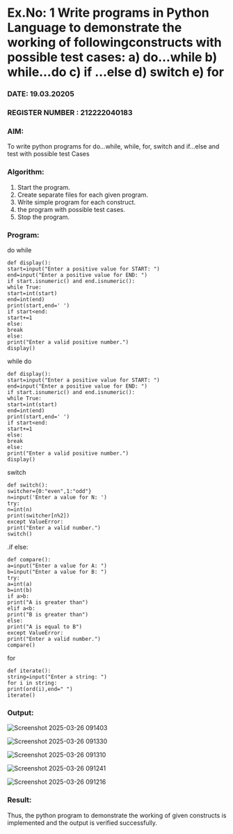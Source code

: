 # Ex.No: 1 Write programs in Python Language to demonstrate the working of followingconstructs with possible test cases: a) do…while b) while…do c) if …else d) switch e) for 

### DATE: 19.03.20205                                                                         
### REGISTER NUMBER : 212222040183

### AIM:  
To write python programs for do…while, while, for, switch and if…else and test with possible test 
Cases 

### Algorithm:
1. Start the program.
2. Create separate files for each given program.
3. Write simple program for each construct.
4.  the program with possible test cases.
5. Stop the program.
### Program:
do while
```
def display():
start=input("Enter a positive value for START: ")
end=input("Enter a positive value for END: ")
if start.isnumeric() and end.isnumeric():
while True:
start=int(start)
end=int(end)
print(start,end=' ')
if start<end:
start+=1
else:
break
else:
print("Enter a valid positive number.")
display()
```
while do
```
def display():
start=input("Enter a positive value for START: ")
end=input("Enter a positive value for END: ")
if start.isnumeric() and end.isnumeric():
while True:
start=int(start)
end=int(end)
print(start,end=' ')
if start<end:
start+=1
else:
break
else:
print("Enter a valid positive number.")
display()
```
switch
```
def switch():
switcher={0:"even",1:"odd"}
n=input('Enter a value for N: ')
try:
n=int(n)
print(switcher[n%2])
except ValueError:
print("Enter a valid number.")
switch()
```
.if else:
```
def compare():
a=input("Enter a value for A: ")
b=input("Enter a value for B: ")
try:
a=int(a)
b=int(b)
if a>b:
print("A is greater than")
elif a<b:
print("B is greater than")
else:
print("A is equal to B")
except ValueError:
print("Enter a valid number.")
compare()
```
for
```
def iterate():
string=input("Enter a string: ")
for i in string:
print(ord(i),end=" ")
iterate()
```














### Output:



![Screenshot 2025-03-26 091403](https://github.com/user-attachments/assets/ca5c5432-7362-4f5d-8802-4890900d0a10)

![Screenshot 2025-03-26 091330](https://github.com/user-attachments/assets/e7de07a3-6fa6-4283-89cf-6b290819785e)

![Screenshot 2025-03-26 091310](https://github.com/user-attachments/assets/94255f9f-6c9e-4bee-918c-e1bacdaa0fa5)

![Screenshot 2025-03-26 091241](https://github.com/user-attachments/assets/9ba859b4-fa3d-4ece-a6a2-f7765f8f14f8)

![Screenshot 2025-03-26 091216](https://github.com/user-attachments/assets/a9eb8ef0-d270-41f9-ae27-16c700841f3f)





### Result:
Thus, the python program to demonstrate the working of given constructs is implemented and the output is verified successfully.


